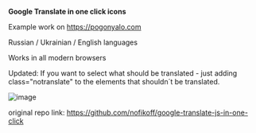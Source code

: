 **Google Translate in one click icons**

Example work on https://pogonyalo.com

Russian / Ukrainian / English languages

Works in all modern browsers

Updated: If you want to select what should be translated - just adding class="notranslate" to the elements that shouldn´t be translated.

![image](https://user-images.githubusercontent.com/10575877/113137313-121ce800-922d-11eb-97e5-1a9b9c5610fa.png)

original repo link: https://github.com/nofikoff/google-translate-js-in-one-click
